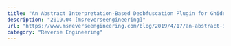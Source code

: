 ```yaml
---
title: "An Abstract Interpretation-Based Deobfuscation Plugin for Ghidra"
description: "2019.04 [msreverseengineering]"
url: "https://www.msreverseengineering.com/blog/2019/4/17/an-abstract-interpretation-based-deobfuscation-plugin-for-ghidra"
category: "Reverse Engineering"
---
```

